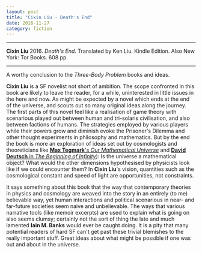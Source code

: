 ```yaml
---
layout: post
title: "Cixin Liu - Death's End"
date: 2016-11-27
category: fiction
---
```


***
<b>Cixin Liu</b> 2016. _Death's End_. Translated by Ken Liu. Kindle Edition.  Also New York: Tor Books. 608 pp.

***


A worthy conclusion to the _Three-Body Problem_ books and ideas.

**Cixin Liu** is a SF novelist not short of ambition.  The scope confronted in this book are likely to leave the reader, for a while, uninterested in little issues in the here and now.  As might be expected by a novel which ends at the end of the universe, and scouts out so many original ideas along the journey.  The first parts of this novel feel like a realisation of game theory with scenarious played out between human and tri-solaris civilisation, and also between factions of humans.  The strategies employed by various players while their powers grow and diminish evoke the Prisoner's Dilemma and other thought experiments in philosophy and mathematics.  But by the end the book is more an exploration of ideas set out by cosmologists and theoreticians like [**Max Tegmark**'s _Our Mathematical Universe_](http://space.mit.edu/home/tegmark/mathematical.html) and [**David Deutsch** in _The Beginning of Infinity_](http://timeteam.github.io/physics%20and%20mathematics/philosophy/2014/12/12/The-Beginning-of-Infinity.html)): Is the universe a mathematical object?  What would the other dimensions hypothesised by physicists look like if we could encounter them?  In **Cixin Liu**'s vision, quantities such as the cosmological constant and speed of light are opportunities, not constraints.

It says something about this book that the way that contemporary theories in physics and cosmology are weaved into the story in an entirely (to me) believable way, yet human interactions and political scenarious in near- and far-future societies seem naive and unbelievable. The ways that various narrative tools (like memoir excerpts) are used to explain what is going on also seems clumsy; certainly not the sort of thing the late and much lamented **Iain M. Banks** would ever be caught doing.  It is a pity that many potential readers of hard SF can't get past these trivial blemishes to the really important stuff.  Great ideas about what might be possible if one was out and about in the universe.


